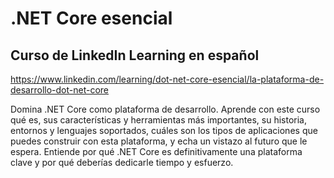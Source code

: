 # .NET Core esencial
## Curso de LinkedIn Learning en español
https://www.linkedin.com/learning/dot-net-core-esencial/la-plataforma-de-desarrollo-dot-net-core

Domina .NET Core como plataforma de desarrollo. Aprende con este curso qué es, sus características y herramientas más importantes, su historia, entornos y lenguajes soportados, cuáles son los tipos de aplicaciones que puedes construir con esta plataforma, y echa un vistazo al futuro que le espera. Entiende por qué .NET Core es definitivamente una plataforma clave y por qué deberías dedicarle tiempo y esfuerzo.

